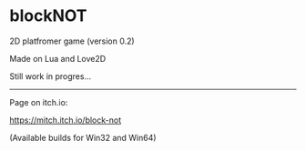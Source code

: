 # blockNOT
2D platfromer game
(version 0.2)

Made on Lua and Love2D

Still work in progres...

------
Page on itch.io:

https://mitch.itch.io/block-not

(Available builds for Win32 and Win64)
